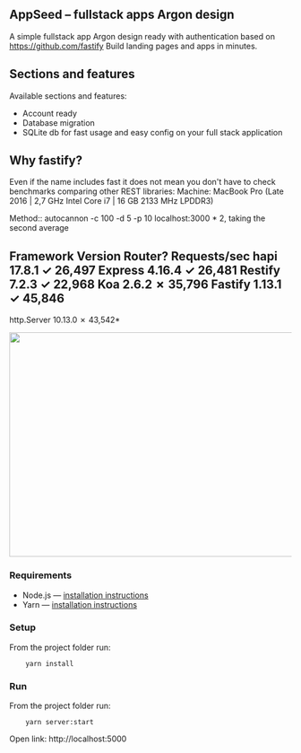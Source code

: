 ## AppSeed – fullstack apps Argon design

A simple fullstack app Argon design ready with authentication based on https://github.com/fastify
Build landing pages and apps in minutes.


## Sections and features

Available sections and features:
- Account ready
- Database migration
- SQLite db for fast usage and easy config on your full stack application

## Why fastify?
Even if the name includes fast it does not mean you don't have to check benchmarks comparing other REST libraries:
Machine: MacBook Pro (Late 2016 | 2,7 GHz Intel Core i7 | 16 GB 2133 MHz LPDDR3)

Method:: autocannon -c 100 -d 5 -p 10 localhost:3000 * 2, taking the second average

Framework	Version	Router?	Requests/sec
hapi	17.8.1	✓	26,497
Express	4.16.4	✓	26,481
Restify	7.2.3	✓	22,968
Koa	2.6.2	✗	35,796
Fastify	1.13.1	✓	45,846
-			
http.Server	10.13.0	✗	43,542*


<p align="center">
<img width="1000" height="400" src="https://github.com/rosoftdeveloper/appseed/blob/master/fullstack-apps/fastify/public/image.png">
</p>

### Requirements

- Node.js — [installation instructions](https://nodejs.org/en/download/)
- Yarn — [installation instructions](https://yarnpkg.com/lang/en/docs/install/)

### Setup

From the project folder run:

```
	yarn install
```

### Run

From the project folder run:

```
	yarn server:start
```

Open link: http://localhost:5000
